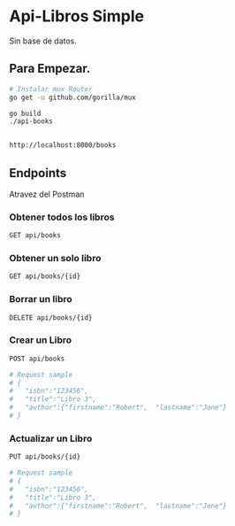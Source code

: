 ﻿# Api-Libros Simple

Sin base de datos.

## Para Empezar.    
``` bash
# Instalar mux Router
go get -u github.com/gorilla/mux
```

``` bash
go build
./api-books
```

``` bash

http://localhost:8000/books

```

## Endpoints
Atravez del Postman

### Obtener todos los libros
``` bash
GET api/books
```

### Obtener un solo libro
``` bash
GET api/books/{id}
```

### Borrar un libro
``` bash
DELETE api/books/{id}
```

### Crear un Libro
``` bash
POST api/books

# Request sample
# {
#   "isbn":"123456",
#   "title":"Libro 3",
#   "author":{"firstname":"Robert",  "lastname":"Jone"}
# }
```

### Actualizar un Libro
``` bash
PUT api/books/{id}

# Request sample
# {
#   "isbn":"123456",
#   "title":"Libro 3",
#   "author":{"firstname":"Robert",  "lastname":"Jone"}
# }

```

